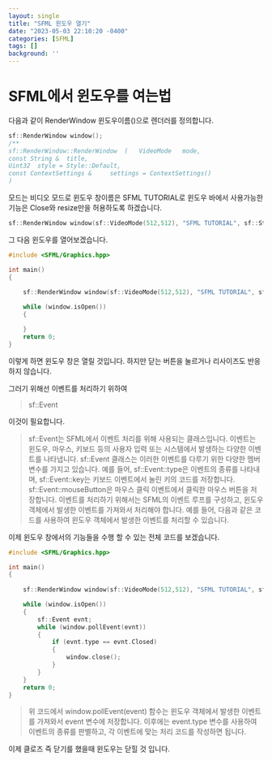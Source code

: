 ```yaml
---
layout: single
title: "SFML 윈도우 열기"
date: "2023-05-03 22:10:20 -0400"
categories: [SFML]
tags: []
background: ''
---
```

# SFML에서 윈도우를 여는법
다음과 같이 RenderWindow 윈도우이름()으로 렌더러를 정의합니다.
```c++
sf::RenderWindow window();
/**
sf::RenderWindow::RenderWindow	(	VideoMode 	mode,
const String & 	title,
Uint32 	style = Style::Default,
const ContextSettings & 	settings = ContextSettings() 
)		
```
모드는 비디오 모드로 윈도우 창이름은 SFML TUTORIAL로 윈도우 바에서 사용가능한 기능은 Close와 resize만을 허용하도록 하겠습니다.
```c++
sf::RenderWindow window(sf::VideoMode(512,512), "SFML TUTORIAL", sf::Style::Close | sf::Style::Resize);
```
그 다음 윈도우를 열어보겠습니다.
```c++
#include <SFML/Graphics.hpp>

int main()
{
 
    sf::RenderWindow window(sf::VideoMode(512,512), "SFML TUTORIAL", sf::Style::Close | sf::Style::Resize);

    while (window.isOpen())
    {

    }
    return 0;
}   
```
이렇게 하면 윈도우 창은 열릴 것입니다. 하지만 닫는 버튼을 눌르거나 리사이즈도 반응하지 않습니다.
  
  그러기 위해선 이벤트를 처리하기 위하여 
  >sf::Event

이것이 필요합니다.

>sf::Event는 SFML에서 이벤트 처리를 위해 사용되는 클래스입니다. 이벤트는 윈도우, 마우스, 키보드 등의 사용자 입력 또는 시스템에서 발생하는 다양한 이벤트를 나타냅니다.
>sf::Event 클래스는 이러한 이벤트를 다루기 위한 다양한 멤버 변수를 가지고 있습니다. 예를 들어, sf::Event::type은 이벤트의 종류를 나타내며, sf::Event::key는 키보드 이벤트에서 눌린 키의 코드를 저장합니다. sf::Event::mouseButton은 마우스 클릭 이벤트에서 클릭한 마우스 버튼을 저장합니다.
>이벤트를 처리하기 위해서는 SFML의 이벤트 루프를 구성하고, 윈도우 객체에서 발생한 이벤트를 가져와서 처리해야 합니다. 예를 들어, 다음과 같은 코드를 사용하여 윈도우 객체에서 발생한 이벤트를 처리할 수 있습니다.

이제 윈도우 창에서의 기능들을 수행 할 수 있는 전체 코드를 보겠습니다.

```c++
#include <SFML/Graphics.hpp>

int main()
{
 
    sf::RenderWindow window(sf::VideoMode(512,512), "SFML TUTORIAL", sf::Style::Close | sf::Style::Resize);

    while (window.isOpen())
    {
        sf::Event evnt;
        while (window.pollEvent(evnt))
        {
            if (evnt.type == evnt.Closed)
            {
                window.close();
            }
        }
    }
    return 0;
}   
```
>위 코드에서 window.pollEvent(event) 함수는 윈도우 객체에서 발생한 이벤트를 가져와서 event 변수에 저장합니다. 이후에는 event.type 변수를 사용하여 이벤트의 종류를 판별하고, 각 이벤트에 맞는 처리 코드를 작성하면 됩니다.

이제 클로즈 즉 닫기를 했을때 윈도우는 닫힐 것 입니다.

